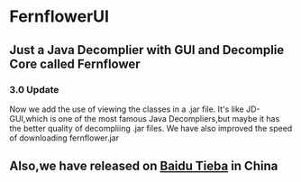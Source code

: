 # FernflowerUI
## Just a Java Decomplier with GUI and Decomplie Core called Fernflower

### 3.0 Update
Now we add the use of viewing the classes in a .jar file.
It's like JD-GUI,which is one of the most famous Java Decompliers,but maybe it has the better quality of decompliing .jar files.
We have also improved the speed of downloading fernflower.jar

## Also,we have released on [Baidu Tieba](https://tieba.baidu.com/p/5357968894?pid=113035827659&cid=0&red_tag=1675627321#113035827659) in China
